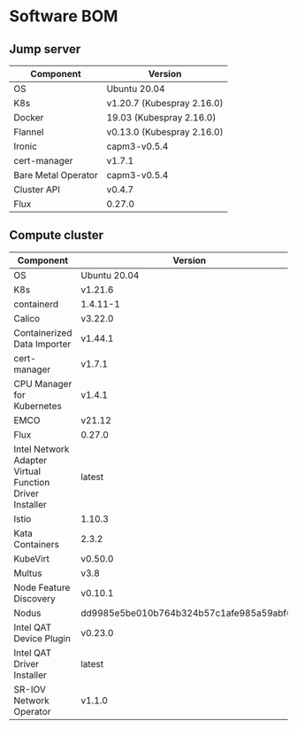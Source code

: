 <!-- Markdown generated from tools/software-bom.sh. DO NOT EDIT. -->

# Software BOM

## Jump server

|Component|Version|
|---|---|
|OS|Ubuntu 20.04|
|K8s|v1.20.7 (Kubespray 2.16.0)|
|Docker|19.03 (Kubespray 2.16.0)|
|Flannel|v0.13.0 (Kubespray 2.16.0)|
|Ironic|capm3-v0.5.4|
|cert-manager|v1.7.1|
|Bare Metal Operator|capm3-v0.5.4|
|Cluster API|v0.4.7|
|Flux|0.27.0|

## Compute cluster

|Component|Version|
|---|---|
|OS|Ubuntu 20.04|
|K8s|v1.21.6|
|containerd|1.4.11-1|
|Calico|v3.22.0|
|Containerized Data Importer|v1.44.1|
|cert-manager|v1.7.1|
|CPU Manager for Kubernetes|v1.4.1|
|EMCO|v21.12|
|Flux|0.27.0|
|Intel Network Adapter Virtual Function Driver Installer|latest|
|Istio|1.10.3|
|Kata Containers|2.3.2|
|KubeVirt|v0.50.0|
|Multus|v3.8|
|Node Feature Discovery|v0.10.1|
|Nodus|dd9985e5be010b764b324b57c1afe985a59abf68|
|Intel QAT Device Plugin|v0.23.0|
|Intel QAT Driver Installer|latest|
|SR-IOV Network Operator|v1.1.0|

